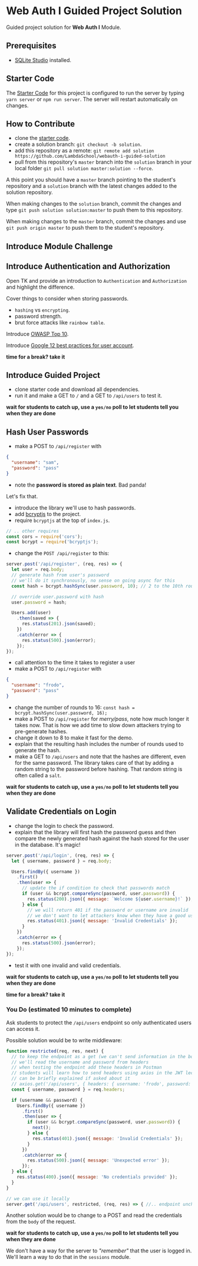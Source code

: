 # Web Auth I Guided Project Solution

Guided project solution for **Web Auth I** Module.

## Prerequisites

- [SQLite Studio](https://sqlitestudio.pl/index.rvt?act=download) installed.

## Starter Code

The [Starter Code](https://github.com/LambdaSchool/webauth-i-guided) for this project is configured to run the server by typing `yarn server` or `npm run server`. The server will restart automatically on changes.

## How to Contribute

- clone the [starter code](https://github.com/LambdaSchool/webauth-i-guided).
- create a solution branch: `git checkout -b solution`.
- add this repository as a remote: `git remote add solution https://github.com/LambdaSchool/webauth-i-guided-solution`
- pull from this repository's `master` branch into the `solution` branch in your local folder `git pull solution master:solution --force`.

A this point you should have a `master` branch pointing to the student's repository and a `solution` branch with the latest changes added to the solution repository.

When making changes to the `solution` branch, commit the changes and type `git push solution solution:master` to push them to this repository.

When making changes to the `master` branch, commit the changes and use `git push origin master` to push them to the student's repository.

## Introduce Module Challenge

## Introduce Authentication and Authorization

Open TK and provide an introduction to `Authentication` and `Authorization` and highlight the difference.

Cover things to consider when storing passwords.

- `hashing` vs `encrypting`.
- password strength.
- brut force attacks like `rainbow table`.

Introduce [OWASP Top 10](https://www.cloudflare.com/learning/security/threats/owasp-top-10/).

Introduce [Google 12 best practices for user account](https://cloud.google.com/blog/products/gcp/12-best-practices-for-user-account).

**time for a break? take it**

## Introduce Guided Project

- clone starter code and download all dependencies.
- run it and make a GET to `/` and a GET to `/api/users` to test it.

**wait for students to catch up, use a `yes/no` poll to let students tell you when they are done**

## Hash User Passwords

- make a POST to `/api/register` with

```json
{
  "username": "sam",
  "password": "pass"
}
```

- note the **password is stored as plain text**. Bad panda!

Let's fix that.

- introduce the library we'll use to hash passwords.
- add [bcryptjs](https://www.npmjs.com/package/bcryptjs) to the project.
- require `bcryptjs` at the top of `index.js`.

```js
// .. other requires
const cors = require('cors');
const bcrypt = require('bcryptjs');
```

- change the `POST /api/register` to this:

```js
server.post('/api/register', (req, res) => {
  let user = req.body;
  // generate hash from user's password
  // we'll do it synchronously, no sense on going async for this
  const hash = bcrypt.hashSync(user.password, 10); // 2 to the 10th rounds

  // override user.password with hash
  user.password = hash;

  Users.add(user)
    .then(saved => {
      res.status(201).json(saved);
    })
    .catch(error => {
      res.status(500).json(error);
    });
});
```

- call attention to the time it takes to register a user
- make a POST to `/api/register` with

```json
{
  "username": "frodo",
  "password": "pass"
}
```

- change the number of rounds to 16: `const hash = bcrypt.hashSync(user.password, 16);`
- make a POST to `/api/register` for _merry/pass_, note how much longer it takes now. That is how we add time to slow down attackers trying to pre-generate hashes.
- change it down to 8 to make it fast for the demo.
- explain that the resulting hash includes the number of rounds used to generate the hash.
- make a GET to `/api/users` and note that the hashes are different, even for the same password. The library takes care of that by adding a random string to the password before hashing. That random string is often called a `salt`.

**wait for students to catch up, use a `yes/no` poll to let students tell you when they are done**

## Validate Credentials on Login

- change the login to check the password.
- explain that the library will first hash the password guess and then compare the newly generated hash against the hash stored for the user in the database. It's magic!

```js
server.post('/api/login', (req, res) => {
  let { username, password } = req.body;

  Users.findBy({ username })
    .first()
    .then(user => {
      // update the if condition to check that passwords match
      if (user && bcrypt.compareSync(password, user.password)) {
        res.status(200).json({ message: `Welcome ${user.username}!` });
      } else {
        // we will return 401 if the password or username are invalid
        // we don't want to let attackers know when they have a good username
        res.status(401).json({ message: 'Invalid Credentials' });
      }
    })
    .catch(error => {
      res.status(500).json(error);
    });
});
```

- test it with one invalid and valid credentials.

**wait for students to catch up, use a `yes/no` poll to let students tell you when they are done**

**time for a break? take it**

### You Do (estimated 10 minutes to complete)

Ask students to protect the `/api/users` endpoint so only authenticated users can access it.

Possible solution would be to write middleware:

```js
function restricted(req, res, next) {
  // to keep the endpoint as a get (we can't send information in the body en GET)
  // we'll read the username and password from headers
  // when testing the endpoint add these headers in Postman
  // students will learn how to send headers using axios in the JWT lecture, but
  // can be briefly explained if asked about it
  // axios.get('/api/users', { headers: { username: 'frodo', password: 'pass' }})
  const { username, password } = req.headers;

  if (username && password) {
    Users.findBy({ username })
      .first()
      .then(user => {
        if (user && bcrypt.compareSync(password, user.password)) {
          next();
        } else {
          res.status(401).json({ message: 'Invalid Credentials' });
        }
      })
      .catch(error => {
        res.status(500).json({ message: 'Unexpected error' });
      });
  } else {
    res.status(400).json({ message: 'No credentials provided' });
  }
}

// we can use it locally
server.get('/api/users', restricted, (req, res) => { //.. endpoint unchanged }
```

Another solution would be to change to a POST and read the credentials from the `body` of the request.

**wait for students to catch up, use a `yes/no` poll to let students tell you when they are done**

We don't have a way for the server to _"remember"_ that the user is logged in. We'll learn a way to do that in the `sessions` module.
